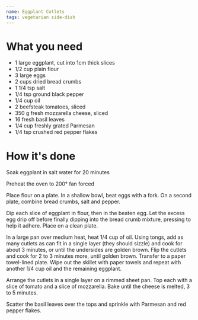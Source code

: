 ```yaml
---
name: Eggplant Cutlets
tags: vegetarian side-dish
---
```


# What you need
* 1 large eggplant, cut into 1cm thick slices
* 1/2 cup plain flour
* 3 large eggs
* 2 cups dried bread crumbs
* 1 1/4 tsp salt
* 1/4 tsp ground black pepper
* 1/4 cup oil
* 2 beefsteak tomatoes, sliced
* 350 g fresh mozzarella cheese, sliced
* 16 fresh basil leaves
* 1/4 cup freshly grated Parmesan
* 1/4 tsp crushed red pepper flakes

# How it's done

Soak eggplant in salt water for 20 minutes

Preheat the oven to 200° fan forced

Place flour on a plate. In a shallow bowl, beat eggs with a fork. On a second plate, combine bread crumbs, salt and pepper.

Dip each slice of eggplant in flour, then in the beaten egg. Let the excess egg drip off before finally dipping into the bread crumb mixture, pressing to help it adhere. Place on a clean plate.

In a large pan over medium heat, heat 1/4 cup of oil. Using tongs, add as many cutlets as can fit in a single layer (they should sizzle) and cook for about 3 minutes, or until the undersides are golden brown. Flip the cutlets and cook for 2 to 3 minutes more, until golden brown. Transfer to a paper towel-lined plate. Wipe out the skil­let with paper towels and repeat with another 1/4 cup oil and the remaining eggplant.

Arrange the cutlets in a single layer on a rimmed sheet pan. Top each with a slice of tomato and a slice of mozza­rella. Bake until the cheese is melted, 3 to 5 minutes.

Scatter the basil leaves over the tops and sprinkle with Parmesan and red pepper flakes.
